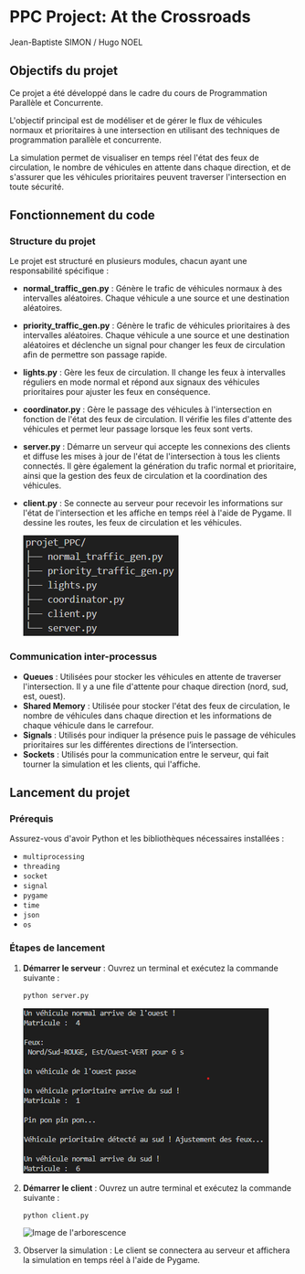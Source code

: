 # PPC Project: At the Crossroads

Jean-Baptiste SIMON / Hugo NOEL

## Objectifs du projet

Ce projet a été développé dans le cadre du cours de Programmation Parallèle et Concurrente.

L'objectif principal est de modéliser et de gérer le flux de véhicules normaux et prioritaires à une intersection en utilisant des techniques de programmation parallèle et concurrente.

La simulation permet de visualiser en temps réel l'état des feux de circulation, le nombre de véhicules en attente dans chaque direction, et de s'assurer que les véhicules prioritaires peuvent traverser l'intersection en toute sécurité.

## Fonctionnement du code

### Structure du projet

Le projet est structuré en plusieurs modules, chacun ayant une responsabilité spécifique :

- **normal_traffic_gen.py** : Génère le trafic de véhicules normaux à des intervalles aléatoires. Chaque véhicule a une source et une destination aléatoires.
- **priority_traffic_gen.py** : Génère le trafic de véhicules prioritaires à des intervalles aléatoires. Chaque véhicule a une source et une destination aléatoires et déclenche un signal pour changer les feux de circulation afin de permettre son passage rapide.
- **lights.py** : Gère les feux de circulation. Il change les feux à intervalles réguliers en mode normal et répond aux signaux des véhicules prioritaires pour ajuster les feux en conséquence.
- **coordinator.py** : Gère le passage des véhicules à l'intersection en fonction de l'état des feux de circulation. Il vérifie les files d'attente des véhicules et permet leur passage lorsque les feux sont verts.
- **server.py** : Démarre un serveur qui accepte les connexions des clients et diffuse les mises à jour de l'état de l'intersection à tous les clients connectés. Il gère également la génération du trafic normal et prioritaire, ainsi que la gestion des feux de circulation et la coordination des véhicules.
- **client.py** : Se connecte au serveur pour recevoir les informations sur l'état de l'intersection et les affiche en temps réel à l'aide de Pygame. Il dessine les routes, les feux de circulation et les véhicules.

    ![Image de l'arborescence](Pictures/image_arborescence.png)

### Communication inter-processus

- **Queues** : Utilisées pour stocker les véhicules en attente de traverser l'intersection. Il y a une file d'attente pour chaque direction (nord, sud, est, ouest).
- **Shared Memory** : Utilisée pour stocker l'état des feux de circulation, le nombre de véhicules dans chaque direction et les informations de chaque véhicule dans le carrefour.
- **Signals** : Utilisés pour indiquer la présence puis le passage de véhicules prioritaires sur les différentes directions de l’intersection.
- **Sockets** : Utilisés pour la communication entre le serveur, qui fait tourner la simulation et les clients, qui l'affiche.

## Lancement du projet

### Prérequis

Assurez-vous d'avoir Python et les bibliothèques nécessaires installées :

- `multiprocessing`
- `threading`
- `socket`
- `signal`
- `pygame`
- `time`
- `json`
- `os`

### Étapes de lancement

1. **Démarrer le serveur** :
   Ouvrez un terminal et exécutez la commande suivante :

   ```sh
   python server.py
   ```

    ![Image de l'arborescence](Pictures/image_Console.png)

2. **Démarrer le client** :
    Ouvrez un autre terminal et exécutez la commande suivante :

    ```sh
   python client.py
   ```

    ![Image de l'arborescence](Pictures/image_Pygame.png)

3. Observer la simulation :
    Le client se connectera au serveur et affichera la simulation en temps réel à l'aide de Pygame.
